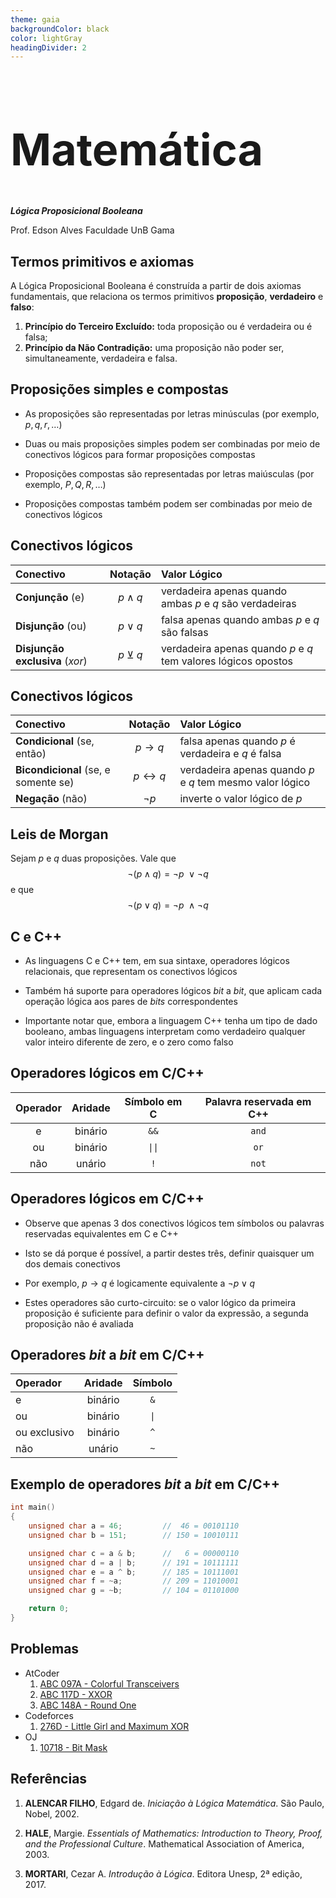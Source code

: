 ```yaml
---
theme: gaia
backgroundColor: black
color: lightGray
headingDivider: 2
---
```


<style>
    section {
        font-size: 30px;
    }

    h1 {
        font-size: 70px;
    }
</style>

<!-- _class: lead -->
# Matemática

*__Lógica Proposicional Booleana__*

Prof. Edson Alves
Faculdade UnB Gama

## Termos primitivos e axiomas

A Lógica Proposicional Booleana é construída a partir de dois axiomas fundamentais, que relaciona os termos primitivos **proposição**, **verdadeiro** e **falso**:

1. **Princípio do Terceiro Excluído:** toda proposição ou é verdadeira ou é falsa;
1. **Princípio da Não Contradição:** uma proposição não poder ser, simultaneamente, verdadeira e falsa.

## Proposições simples e compostas

- As proposições são representadas por letras minúsculas (por exemplo, $p, q, r, \ldots$)

- Duas ou mais proposições simples podem ser combinadas por meio de conectivos lógicos para formar proposições compostas 

- Proposições compostas são representadas por letras maiúsculas (por exemplo, $P, Q, R, \ldots$)

- Proposições compostas também podem ser combinadas por meio de conectivos lógicos

## Conectivos lógicos

| Conectivo | Notação | Valor Lógico |
| :--- | :---: | :--- |
| **Conjunção** (e) | $p \land q$ | verdadeira apenas quando ambas $p$ e $q$ são verdadeiras |
| **Disjunção** (ou) | $p \lor q$ |  falsa apenas quando ambas $p$ e $q$ são falsas |
| **Disjunção exclusiva** (_xor_) | $p \veebar q$ | verdadeira apenas quando $p$ e $q$ tem valores lógicos opostos |

## Conectivos lógicos

| Conectivo | Notação | Valor Lógico |
| :--- | :---: | :--- |
| **Condicional** (se, então) | $p \to q$ | falsa apenas quando $p$ é verdadeira e $q$ é falsa |
| **Bicondicional** (se, e somente se) | $p \leftrightarrow q$ | verdadeira apenas quando $p$ e $q$ tem mesmo valor lógico |
| **Negação** (não) | $\lnot p$ | inverte o valor lógico de $p$ |

## Leis de Morgan

Sejam $p$ e $q$ duas proposições. Vale que
$$
    \lnot (p \land q) = \lnot p\ \lor \lnot q
$$
e que
$$
    \lnot (p \lor q) = \lnot p\ \land \lnot q
$$

## C e C++

- As linguagens C e C++ tem, em sua sintaxe, operadores lógicos relacionais, que representam os conectivos lógicos

- Também há suporte para operadores lógicos _bit_ a _bit_, que aplicam cada operação lógica aos pares de _bits_ correspondentes 

- Importante notar que, embora a linguagem C++ tenha um tipo de dado booleano, ambas linguagens interpretam como verdadeiro qualquer valor inteiro diferente de zero, e o zero como falso

## Operadores lógicos em C/C++

| Operador |    Aridade   | Símbolo em C | Palavra reservada em C++ |
| :---:    |    :---:     |   :---:      |         :---:            |
|   e      |    binário   |   `&&`       |         `and`            |
|   ou     |    binário   |   `\|\|`     |         `or`             |
|   não    |    unário    |   `!`        |         `not`            |

## Operadores lógicos em C/C++

- Observe que apenas 3 dos conectivos lógicos tem símbolos ou palavras reservadas equivalentes em C e C++

- Isto se dá porque é possível, a partir destes três, definir quaisquer um dos demais conectivos

- Por exemplo, $p \to q$ é logicamente equivalente a $\lnot p \lor q$

- Estes operadores são curto-circuito: se o valor lógico da primeira proposição é suficiente para definir o valor da expressão, a segunda proposição não é avaliada

## Operadores _bit_ a _bit_ em C/C++
         
| Operador          | Aridade   | Símbolo | 
| :---              |  :---:    |  :---:  |
|   e               |  binário  |    `&`  |
|   ou              |  binário  |    `\|` |
|   ou exclusivo    |  binário  |    `^`  |
|   não             |  unário   |    `~`  |

## Exemplo de operadores _bit_ a _bit_ em C/C++

```C++
int main()
{
    unsigned char a = 46;         //  46 = 00101110
    unsigned char b = 151;        // 150 = 10010111

    unsigned char c = a & b;      //   6 = 00000110
    unsigned char d = a | b;      // 191 = 10111111
    unsigned char e = a ^ b;      // 185 = 10111001
    unsigned char f = ~a;         // 209 = 11010001
    unsigned char g = ~b;         // 104 = 01101000

    return 0;
}
```

## Problemas

- AtCoder
    1. [ABC 097A - Colorful Transceivers](https://atcoder.jp/contests/abc097/tasks/abc097_a)
    1. [ABC 117D - XXOR](https://atcoder.jp/contests/abc117/tasks/abc117_d)
    1. [ABC 148A - Round One](https://atcoder.jp/contests/abc148/tasks/abc148_a)
- Codeforces
    1. [276D - Little Girl and Maximum XOR](http://codeforces.com/problemset/problem/276/D)
- OJ
    1. [10718 - Bit Mask](https://onlinejudge.org/index.php?option=com_onlinejudge&Itemid=8&category=24&page=show_problem&problem=1659)

## Referências

1. **ALENCAR FILHO**, Edgard de. _Iniciação à Lógica Matemática_. São Paulo, Nobel, 2002.

1. **HALE**, Margie. _Essentials of Mathematics: Introduction to Theory, Proof, and the Professional Culture_. Mathematical Association of America, 2003.

1. **MORTARI**, Cezar A. _Introdução à Lógica_. Editora Unesp, 2ª edição, 2017.
